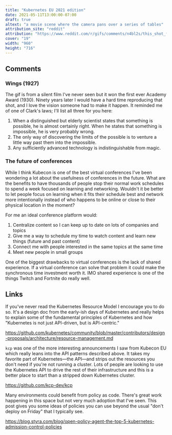 ```yaml
---
title: "Kubernetes EU 2021 edition"
date: 2021-05-11T13:00:00-07:00
draft: true
altext: "a movie scene where the camera pans over a series of tables"
attribution_site: "reddit"
attribution: "https://www.reddit.com/r/gifs/comments/n4bl2s/this_shot_from_the_movie_wings_1927_is_too_good/"
cover: "19"
width: "960"
height: "716"
---
```


## Comments

### Wings (1927)

The gif is from a silent film I've never seen but it won the first ever Academy Award (1930).
Ninety years later I would have a hard time reproducing that shot, and I love the vision someone had to make it happen.
It reminded me of one of Clark's laws; I'll list all three for you here:

1. When a distinguished but elderly scientist states that something is possible, he is almost certainly right. When he states that something is impossible, he is very probably wrong.
1. The only way of discovering the limits of the possible is to venture a little way past them into the impossible.
1. Any sufficiently advanced technology is indistinguishable from magic.

### The future of conferences

While I think Kubecon is one of the best virtual conferences I've been wondering a lot about the usefulness of conferences in the future.
What are the benefits to have thousands of people stop their normal work schedules to spend a week focused on learning and networking.
Wouldn't it be better to let people focus on learning when it fits their schedule best and network more intentionally instead of who happens to be online or close to their physical location in the moment?

For me an ideal conference platform would:

1. Centralize content so I can keep up to date on lots of companies and topics
1. Give me a way to schedule my time to watch content and learn new things (future and past content)
1. Connect me with people interested in the same topics at the same time
1. Meet new people in small groups

One of the biggest drawbacks to virtual conferences is the lack of shared experience.
If a virtual conference can solve that problem it could make the synchronous time investment worth it.
IMO shared experience is one of the things Twitch and Fortnite do really well.

## Links

If you've never read the Kubernetes Resource Model I encourage you to do so.
It's a design doc from the early-ish days of Kubernetes and really helps to explain some of the fundamental principles of Kubernetes and how "Kubernetes is not just API-driven, but is API-centric."

https://github.com/kubernetes/community/blob/master/contributors/design-proposals/architecture/resource-management.md

`kcp` was one of the more interesting announcements I saw from Kubecon EU which really leans into the API patterns described above.
It takes my favorite part of Kubernetes—the API—and strips out the resources you don't need if you're not running a cluster.
Lots of people are looking to use the Kubernetes API to drive the rest of their infrastructure and this is a better place to start than a stripped down Kubernetes cluster.

https://github.com/kcp-dev/kcp

Many environments could benefit from policy as code.
There's great work happening in this space but not very much adoption that I've seen.
This post gives you some ideas of policies you can use beyond the usual "don't deploy on Friday" that I typically see.

https://blog.styra.com/blog/open-policy-agent-the-top-5-kubernetes-admission-control-policies

